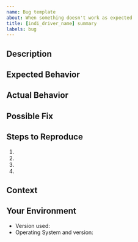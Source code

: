 ```yaml
---
name: Bug template
about: When something doesn't work as expected
title: [indi_driver_name] summary
labels: bug
---
```

<!--- Provide a general summary of the issue in the Title above -->
<!--- as well as affected program name like `indiserver` or `indi_toupcam_ccd` -->

## Description
<!--- Provide a more detailed introduction to the issue itself, and why you consider it to be a bug -->

## Expected Behavior
<!--- Tell us what should happen -->

## Actual Behavior
<!--- Tell us what happens instead -->

## Possible Fix
<!--- Not obligatory, but suggest a fix or reason for the bug -->

## Steps to Reproduce
<!--- Provide a link to a live example, or an unambiguous set of steps to -->
<!--- reproduce this bug. Include log files if relevant -->
<!--- https://indilib.org/support/logs-submission.html -->
1.
2.
3.
4.

## Context
<!--- How has this bug affected you? What were you trying to accomplish? -->


## Your Environment
<!--- Include as many relevant details about the environment you experienced the bug in -->
* Version used:
* Operating System and version:
